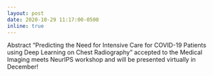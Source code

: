 ```yaml
---
layout: post
date: 2020-10-29 11:17:00-0500
inline: true
---
```


Abstract “Predicting the Need for Intensive Care for COVID-19 Patients using Deep Learning on Chest Radiography” accepted to the Medical Imaging meets NeurIPS workshop and will be presented virtually in December!
